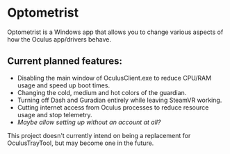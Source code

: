 # Optometrist

Optometrist is a Windows app that allows you to change various aspects of how the Oculus app/drivers behave.

## Current planned features:
- Disabling the main window of OculusClient.exe to reduce CPU/RAM usage and speed up boot times.
- Changing the cold, medium and hot colors of the guardian.
- Turning off Dash and Guradian entirely while leaving SteamVR working.
- Cutting internet access from Oculus processes to reduce resource usage and stop telemetry.
- *Maybe allow setting up without an account at all?*

This project doesn't currently intend on being a replacement for OculusTrayTool, but may become one in the future.
